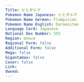 ```yaml
---
﻿Title: ヒヒダルマ
Pokemon Name Japanese: ヒヒダルマ
Pokemon Name German: Flampivian
Pokemon Name English: Darmanitan
Language Card: Japanese
National Dex Number: 555
Region: Unova
Regional Form: false
Additional Form: false
Mega: false
Gigantamax: false
Cover: false
Link: 
Owned: 
---
```

